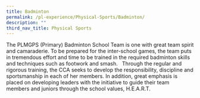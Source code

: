 ```yaml
---
title: Badminton
permalink: /pl-experience/Physical-Sports/Badminton/
description: ""
third_nav_title: Physical Sports
---
```

The PLMGPS (Primary) Badminton School Team is one with great team spirit and camaraderie. To be prepared for the inter-school games, the team puts in tremendous effort and time to be trained in the required badminton skills and techniques such as footwork and smash.   Through the regular and rigorous training, the CCA seeks to develop the responsibility, discipline and sportsmanship in each of her members. In addition, great emphasis is placed on developing leaders with the initiative to guide their team members and juniors through the school values, H.E.A.R.T.

